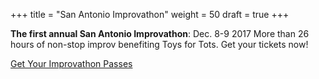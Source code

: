 +++
title = "San Antonio Improvathon"
weight = 50
draft = true
+++

**The first annual San Antonio Improvathon**: Dec. 8-9 2017
More than 26 hours of non-stop improv benefiting Toys for Tots. Get your tickets now!

<a target="_blank" href="https://cszsanantonio.vbotickets.com/events" class="button special">Get Your Improvathon Passes</a>
